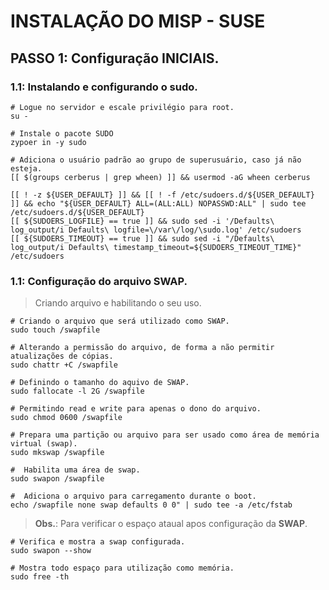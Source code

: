 # INSTALAÇÃO DO MISP - SUSE

## PASSO 1: Configuração INICIAIS.

### 1.1: Instalando e configurando o sudo.
```
# Logue no servidor e escale privilégio para root.
su -

# Instale o pacote SUDO
zypoer in -y sudo

# Adiciona o usuário padrão ao grupo de superusuário, caso já não esteja.
[[ $(groups cerberus | grep wheen) ]] && usermod -aG wheen cerberus

[[ ! -z ${USER_DEFAULT} ]] && [[ ! -f /etc/sudoers.d/${USER_DEFAULT} ]] && echo "${USER_DEFAULT} ALL=(ALL:ALL) NOPASSWD:ALL" | sudo tee /etc/sudoers.d/${USER_DEFAULT}
[[ ${SUDOERS_LOGFILE} == true ]] && sudo sed -i '/Defaults\ log_output/i Defaults\ logfile=\/var\/log/\sudo.log' /etc/sudoers
[[ ${SUDOERS_TIMEOUT} == true ]] && sudo sed -i "/Defaults\ log_output/i Defaults\ timestamp_timeout=${SUDOERS_TIMEOUT_TIME}" /etc/sudoers
```

### 1.1: Configuração do arquivo **SWAP**.

> Criando arquivo e habilitando o seu uso.
```
# Criando o arquivo que será utilizado como SWAP.
sudo touch /swapfile

# Alterando a permissão do arquivo, de forma a não permitir atualizações de cópias.
sudo chattr +C /swapfile

# Definindo o tamanho do aquivo de SWAP.
sudo fallocate -l 2G /swapfile

# Permitindo read e write para apenas o dono do arquivo.
sudo chmod 0600 /swapfile

# Prepara uma partição ou arquivo para ser usado como área de memória virtual (swap).
sudo mkswap /swapfile

#  Habilita uma área de swap.
sudo swapon /swapfile

#  Adiciona o arquivo para carregamento durante o boot.
echo /swapfile none swap defaults 0 0" | sudo tee -a /etc/fstab
```

> **Obs.**: Para verificar o espaço ataual apos configuração da **SWAP**.
```
# Verifica e mostra a swap configurada.
sudo swapon --show

# Mostra todo espaço para utilização como memória.
sudo free -th
```
